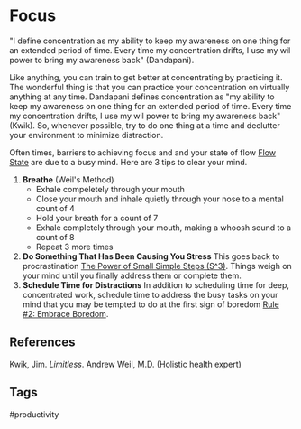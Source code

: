 # Focus

"I define concentration as my ability to keep my awareness on one thing for an extended period of time. Every time my concentration drifts, I use my wil power to bring my awareness back" (Dandapani).

Like anything, you can train to get better at concentrating by practicing it. The wonderful thing is that you can practice your concentration on virtually anything at any time. Dandapani defines concentration as "my ability to keep my awareness on one thing for an extended period of time. Every time my concentration drifts, I use my wil power to bring my awareness back" (Kwik). So, whenever possible, try to do one thing at a time and declutter your environment to minimize distraction.

Often times, barriers to achieving focus and and your state of flow [Flow State](../202110072147) are due to a busy mind. Here are 3 tips to clear your mind.

1. **Breathe** (Weil's Method)
	* Exhale compeletely through your mouth
	* Close your mouth and inhale quietly through your nose to a mental count of 4
	* Hold your breath for a count of 7
	* Exhale completely through your mouth, making a whoosh sound to a count of 8
	* Repeat 3 more times
2. **Do Something That Has Been Causing You Stress**
This goes back to procrastination [The Power of Small Simple Steps (S^3)](../202110080329). Things weigh on your mind until you finally address them or complete them.
3. **Schedule Time for Distractions**
In addition to scheduling time for deep, concentrated work, schedule time to address the busy tasks on your mind that you may be tempted to do at the first sign of boredom [Rule \#2: Embrace Boredom](../202110031823).  

## References
Kwik, Jim. *Limitless*. 
Andrew Weil, M.D. (Holistic health expert)

## Tags
#productivity
